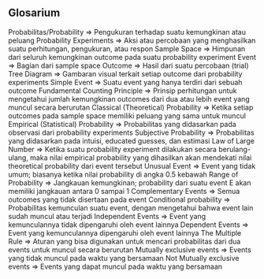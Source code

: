 ## Glosarium
Probabilitas/Probability => Pengukuran terhadap suatu kemungkinan atau peluang
Probability Experiments => Aksi atau percobaan yang menghasilkan suatu perhitungan, pengukuran, atau respon
Sample Space => Himpunan dari seluruh kemungkinan outcome pada suatu probability experiment
Event => Bagian dari sample space
Outcome => Hasil dari suatu percobaan (trial)
Tree Diagram => Gambaran visual terkait setiap outcome dari probability experiments
Simple Event => Suatu event yang hanya terdiri dari sebuah outcome
Fundamental Counting Principle => Prinsip perhitungan untuk mengetahui jumlah kemungkinan outcomes dari dua atau lebih event yang muncul secara berurutan
Classical (Theoretical) Probability => Ketika setiap outcomes pada sample space memiliki peluang yang sama untuk muncul
Empirical (Statistical) Probability => Probabilitas yang didasarkan pada observasi dari probability experiments
Subjective Probability => Probabilitas yang didasarkan pada intuisi, educated guesses, dan estimasi
Law of Large Number =>  Ketika suatu probability experiment dilakukan secara berulang-ulang, maka nilai empirical probability yang dihasilkan akan mendekati nilai theoretical probability dari event tersebut
Unusual Event => Event yang tidak umum; biasanya ketika nilai probability di angka 0.5 kebawah
Range of Probability => Jangkauan kemungkinan; probability dari suatu event E akan memiliki jangkauan antara 0 sampai 1
Complementary Events => Semua outcomes yang tidak disertaan pada event
Conditional probability => Probabilitas kemunculan suatu event, dengan mengetahui bahwa event lain sudah muncul atau terjadi
Independent Events => Event yang kemunculannya tidak dipengaruhi oleh event lainnya
Dependent Events => Event yang kemunculannya dipengaruhi oleh event lainnya
The Multiple Rule => Aturan yang bisa digunakan untuk mencari probabilitas dari dua events untuk muncul secara berurutan
Mutually exclusive events => Events yang tidak muncul pada waktu yang bersamaan
Not Mutually exclusive events => Events yang dapat muncul pada waktu yang bersamaan
